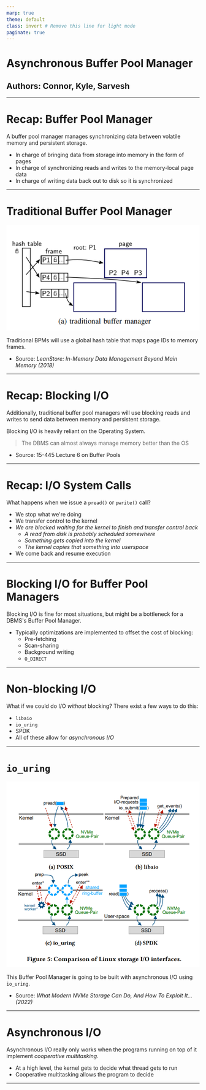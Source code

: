 ```yaml
---
marp: true
theme: default
class: invert # Remove this line for light mode
paginate: true
---
```



# Asynchronous Buffer Pool Manager

## **Authors: Connor, Kyle, Sarvesh**


---


# Recap: Buffer Pool Manager

A buffer pool manager manages synchronizing data between volatile memory and persistent storage.

* In charge of bringing data from storage into memory in the form of pages
* In charge of synchronizing reads and writes to the memory-local page data
* In charge of writing data back out to disk so it is synchronized


---


# Traditional Buffer Pool Manager

![bg right:50% 100%](images/traditional_bpm.png)

Traditional BPMs will use a global hash table that maps page IDs to memory frames.

* Source: _LeanStore: In-Memory Data Management Beyond Main Memory (2018)_


---


# Recap: Blocking I/O

Additionally, traditional buffer pool managers will use blocking reads and writes to send data between memory and persistent storage.

Blocking I/O is heavily reliant on the Operating System.

> The DBMS can almost always manage memory better than the OS

* Source: 15-445 Lecture 6 on Buffer Pools


---


# Recap: I/O System Calls

What happens when we issue a `pread()` or `pwrite()` call?

* We stop what we're doing
* We transfer control to the kernel
* _We are blocked waiting for the kernel to finish and transfer control back_
    * _A read from disk is *probably* scheduled somewhere_
    * _Something gets copied into the kernel_
    * _The kernel copies that something into userspace_
* We come back and resume execution


---


# Blocking I/O for Buffer Pool Managers

Blocking I/O is fine for most situations, but might be a bottleneck for a DBMS's Buffer Pool Manager.

* Typically optimizations are implemented to offset the cost of blocking:
    * Pre-fetching
    * Scan-sharing
    * Background writing
    * `O_DIRECT`


---


# Non-blocking I/O

What if we could do I/O _without_ blocking? There exist a few ways to do this:

* `libaio`
* `io_uring`
* SPDK
* All of these allow for _asynchronous I/O_


---


# `io_uring`

![bg right:50% 90%](images/linux_io.png)

This Buffer Pool Manager is going to be built with asynchronous I/O using `io_uring`.

* Source: _What Modern NVMe Storage Can Do, And How To Exploit It... (2022)_


---


# Asynchronous I/O

Asynchronous I/O really only works when the programs running on top of it implement _cooperative multitasking_.

* At a high level, the kernel gets to decide what thread gets to run
* Cooperative multitasking allows the program to decide


---





